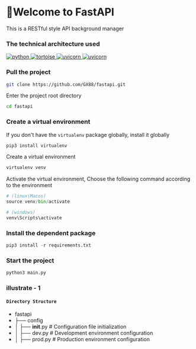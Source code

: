 👋Welcome to FastAPI
=======
This is a RESTful style API background manager

### The technical architecture used

<p>
    <a href="https://www.python.org/">
        <img src="https://img.shields.io/badge/python-3.10-blue" alt="python">
    </a>
    <a href="https://tortoise.github.io/">
        <img src="https://img.shields.io/badge/tortoise--orm-0.19.3-lightgrey" alt="tortoise">
    </a>
    <a href="https://www.uvicorn.org/">
        <img src="https://img.shields.io/badge/uvicorn-0.21.0-%23fff" alt="uvicorn">
    </a>
    <a href="https://pypi.org/project/redis/">
        <img src="https://img.shields.io/badge/redis-4.5.4-critical" alt="uvicorn">
    </a>
</p>

### Pull the project

```bash
git clone https://github.com/GX88/fastapi.git
```

Enter the project root directory
```bash
cd fastapi
```

### Create a virtual environment
If you don't have the `virtualenv` package globally, install it globally
```python
pip3 install virtualenv
```

Create a virtual environment
```python
virtualenv venv
```

Activate the virtual environment, Choose the following command according to the environment
```python
# (linux\Macos)
source venv/bin/activate

# (windows)
venv\Scripts\activate
```

### Install the dependent package
```python
pip3 install -r requirements.txt
```

### Start the project
```python
python3 main.py
```

### illustrate - 1
#### `Directory Structure`

- fastapi
- ├── config
- │   ├── __init__.py # Configuration file initialization
- │   ├── dev.py  # Development environment configuration
- │   ├── prod.py  # Production environment configuration
